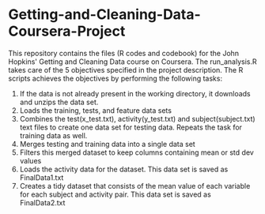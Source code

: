 # Getting-and-Cleaning-Data-Coursera-Project
This repository contains the files (R codes and codebook) for the John Hopkins' Getting and Cleaning Data course on Coursera.
The run_analysis.R takes care of the 5 objectives specified in the project description. The R scripts achieves the objectives by performing the following tasks:
1. If the data is not already present in the working directory, it downloads and unzips the data set.
2. Loads the training, tests, and feature data sets
3. Combines the test(x_test.txt), activity(y_test.txt) and subject(subject.txt) text files to create one data set for testing data. Repeats the task for training data as well.
4. Merges testing and training data into a single data set
5. Filters this merged dataset to keep columns containing mean or std dev values
6. Loads the activity data for the dataset. This data set is saved as FinalData1.txt
7. Creates a tidy dataset that consists of the mean value of each variable for each subject and activity pair. This data set is saved as FinalData2.txt
